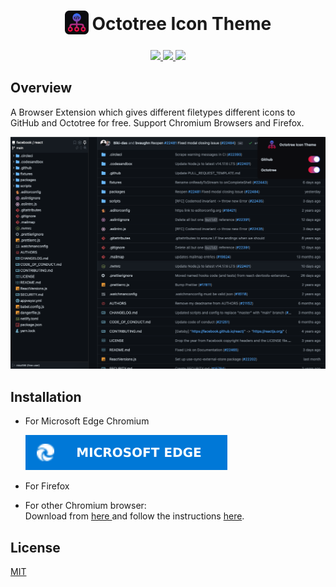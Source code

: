 <h1 align="center">
<sub>
<img  src="./docs/logo.png" height="38" width="38">
</sub>
Octotree Icon Theme
</h1>
<p align="center">
  <a href="https://microsoftedge.microsoft.com/addons/detail/octotree-icon-theme/cajppifioefokdcmnbehbkiddjnpmadb">
    <img src="https://img.shields.io/badge/Microsoft%20Edge%20Store-Download-blue" />
  </a>
  <a href="https://github.com/misa198/octotree-icon-theme/releases">
    <img src="https://img.shields.io/github/v/release/misa198/octotree-icon-theme" />
  </a>
  <a href="https://www.octotree.io/download">
    <img src="https://img.shields.io/badge/install-Octotree-orange" />
  </a>
</p>

## Overview

A Browser Extension which gives different filetypes different icons to GitHub and Octotree for free.
Support Chromium Browsers and Firefox.

<p align="center">
  <img src="./docs/screenshot-main.png" />
</p>

## Installation

- For Microsoft Edge Chromium

  [ <img src="./docs/microsoft-edge.svg" /> ](https://microsoftedge.microsoft.com/addons/detail/octotree-icon-theme/cajppifioefokdcmnbehbkiddjnpmadb)

- For Firefox

- For other Chromium browser:
  <br>
  Download from <a href="https://github.com/misa198/octotree-icon-theme/releases">
  here
  </a> and follow the instructions [here](https://www.quora.com/How-do-I-install-a-chrome-extension-from-a-zip-file).

## License

[MIT](./LICENSE)
